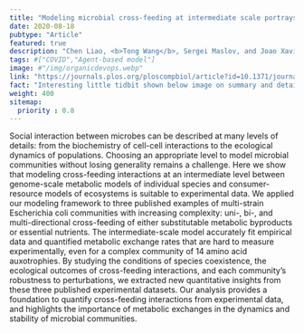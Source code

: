 ```yaml
---
title: "Modeling microbial cross-feeding at intermediate scale portrays community dynamics and species coexistence"
date: 2020-08-18
pubtype: "Article"
featured: true
description: "Chen Liao, <b>Tong Wang</b>, Sergei Maslov, and Joao Xavier, <i>PLoS Computational Biology, 2020</i>"
tags: #["COVID","Agent-based model"]
image: #"/img/organicdevops.webp"
link: "https://journals.plos.org/ploscompbiol/article?id=10.1371/journal.pcbi.1008135"
fact: "Interesting little tidbit shown below image on summary and detail page"
weight: 400
sitemap:
  priority : 0.8
---
```


Social interaction between microbes can be described at many levels of details: from the biochemistry of cell-cell interactions to the ecological dynamics of populations. Choosing an appropriate level to model microbial communities without losing generality remains a challenge. Here we show that modeling cross-feeding interactions at an intermediate level between genome-scale metabolic models of individual species and consumer-resource models of ecosystems is suitable to experimental data. We applied our modeling framework to three published examples of multi-strain Escherichia coli communities with increasing complexity: uni-, bi-, and multi-directional cross-feeding of either substitutable metabolic byproducts or essential nutrients. The intermediate-scale model accurately fit empirical data and quantified metabolic exchange rates that are hard to measure experimentally, even for a complex community of 14 amino acid auxotrophies. By studying the conditions of species coexistence, the ecological outcomes of cross-feeding interactions, and each community’s robustness to perturbations, we extracted new quantitative insights from these three published experimental datasets. Our analysis provides a foundation to quantify cross-feeding interactions from experimental data, and highlights the importance of metabolic exchanges in the dynamics and stability of microbial communities.